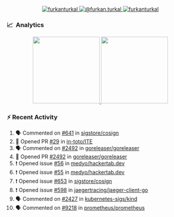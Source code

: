 <p align="center">
  <a href="https://linkedin.com/in/furkanturkal" target="blank">
    <img src="https://img.shields.io/badge/linkedin-%230077B5.svg?&style=for-the-badge&logo=linkedin&logoColor=white" alt="furkanturkal" />
  </a>
  <a href="https://medium.com/@furkan.turkal" target="blank">
    <img src="https://img.shields.io/badge/medium-%2312100E.svg?&style=for-the-badge&logo=medium&logoColor=white" alt="@furkan.turkal" />
  </a>
  <a href="https://twitter.com/furkanturkaI" target="blank">
    <img src="https://img.shields.io/badge/Twitter-1DA1F2?style=for-the-badge&logo=twitter&logoColor=white" alt="furkanturkaI" />
  </a>
</p>

### 📈 &nbsp;Analytics

<p align="center">
  <a href="https://github.com/bufgix">
    <img height="180em" src="https://github-readme-stats-eight-theta.vercel.app/api?username=Dentrax&show_icons=true&theme=algolia&include_all_commits=true&count_private=true&line_height=26"/>
    <img height="180em" src="https://github-readme-stats-eight-theta.vercel.app/api/top-langs/?username=Dentrax&layout=compact&langs_count=8&theme=algolia&line_height=26"/>
  </a>
</p>

### :zap: Recent Activity

<!--START_SECTION:activity-->
1. 🗣 Commented on [#641](https://github.com/sigstore/cosign/issues/641) in [sigstore/cosign](https://github.com/sigstore/cosign)
2. 💪 Opened PR [#29](https://github.com/in-toto/ITE/pull/29) in [in-toto/ITE](https://github.com/in-toto/ITE)
3. 🗣 Commented on [#2492](https://github.com/goreleaser/goreleaser/issues/2492) in [goreleaser/goreleaser](https://github.com/goreleaser/goreleaser)
4. 💪 Opened PR [#2492](https://github.com/goreleaser/goreleaser/pull/2492) in [goreleaser/goreleaser](https://github.com/goreleaser/goreleaser)
5. ❗️ Opened issue [#56](https://github.com/medyo/hackertab.dev/issues/56) in [medyo/hackertab.dev](https://github.com/medyo/hackertab.dev)
6. ❗️ Opened issue [#55](https://github.com/medyo/hackertab.dev/issues/55) in [medyo/hackertab.dev](https://github.com/medyo/hackertab.dev)
7. ❗️ Opened issue [#653](https://github.com/sigstore/cosign/issues/653) in [sigstore/cosign](https://github.com/sigstore/cosign)
8. ❗️ Opened issue [#598](https://github.com/jaegertracing/jaeger-client-go/issues/598) in [jaegertracing/jaeger-client-go](https://github.com/jaegertracing/jaeger-client-go)
9. 🗣 Commented on [#2427](https://github.com/kubernetes-sigs/kind/issues/2427) in [kubernetes-sigs/kind](https://github.com/kubernetes-sigs/kind)
10. 🗣 Commented on [#9218](https://github.com/prometheus/prometheus/issues/9218) in [prometheus/prometheus](https://github.com/prometheus/prometheus)
<!--END_SECTION:activity-->
